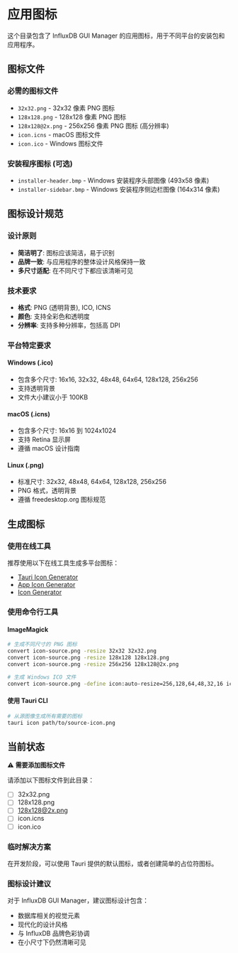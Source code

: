 # 应用图标

这个目录包含了 InfluxDB GUI Manager 的应用图标，用于不同平台的安装包和应用程序。

## 图标文件

### 必需的图标文件
- `32x32.png` - 32x32 像素 PNG 图标
- `128x128.png` - 128x128 像素 PNG 图标  
- `128x128@2x.png` - 256x256 像素 PNG 图标 (高分辨率)
- `icon.icns` - macOS 图标文件
- `icon.ico` - Windows 图标文件

### 安装程序图标 (可选)
- `installer-header.bmp` - Windows 安装程序头部图像 (493x58 像素)
- `installer-sidebar.bmp` - Windows 安装程序侧边栏图像 (164x314 像素)

## 图标设计规范

### 设计原则
- **简洁明了**: 图标应该简洁，易于识别
- **品牌一致**: 与应用程序的整体设计风格保持一致
- **多尺寸适配**: 在不同尺寸下都应该清晰可见

### 技术要求
- **格式**: PNG (透明背景), ICO, ICNS
- **颜色**: 支持全彩色和透明度
- **分辨率**: 支持多种分辨率，包括高 DPI

### 平台特定要求

#### Windows (.ico)
- 包含多个尺寸: 16x16, 32x32, 48x48, 64x64, 128x128, 256x256
- 支持透明背景
- 文件大小建议小于 100KB

#### macOS (.icns)
- 包含多个尺寸: 16x16 到 1024x1024
- 支持 Retina 显示屏
- 遵循 macOS 设计指南

#### Linux (.png)
- 标准尺寸: 32x32, 48x48, 64x64, 128x128, 256x256
- PNG 格式，透明背景
- 遵循 freedesktop.org 图标规范

## 生成图标

### 使用在线工具
推荐使用以下在线工具生成多平台图标：
- [Tauri Icon Generator](https://tauri.app/v1/guides/features/icons)
- [App Icon Generator](https://appicon.co/)
- [Icon Generator](https://icon.kitchen/)

### 使用命令行工具

#### ImageMagick
```bash
# 生成不同尺寸的 PNG 图标
convert icon-source.png -resize 32x32 32x32.png
convert icon-source.png -resize 128x128 128x128.png
convert icon-source.png -resize 256x256 128x128@2x.png

# 生成 Windows ICO 文件
convert icon-source.png -define icon:auto-resize=256,128,64,48,32,16 icon.ico
```

#### 使用 Tauri CLI
```bash
# 从源图像生成所有需要的图标
tauri icon path/to/source-icon.png
```

## 当前状态

⚠️ **需要添加图标文件**

请添加以下图标文件到此目录：
- [ ] 32x32.png
- [ ] 128x128.png
- [ ] 128x128@2x.png
- [ ] icon.icns
- [ ] icon.ico

### 临时解决方案
在开发阶段，可以使用 Tauri 提供的默认图标，或者创建简单的占位符图标。

### 图标设计建议
对于 InfluxDB GUI Manager，建议图标设计包含：
- 数据库相关的视觉元素
- 现代化的设计风格
- 与 InfluxDB 品牌色彩协调
- 在小尺寸下仍然清晰可见
